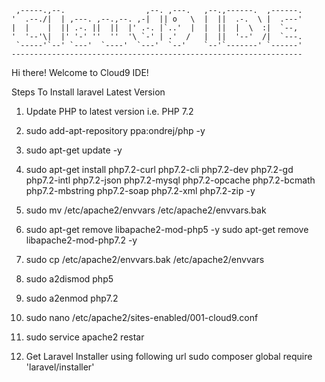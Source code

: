 
     ,-----.,--.                  ,--. ,---.   ,--.,------.  ,------.
    '  .--./|  | ,---. ,--.,--. ,-|  || o   \  |  ||  .-.  \ |  .---'
    |  |    |  || .-. ||  ||  |' .-. |`..'  |  |  ||  |  \  :|  `--, 
    '  '--'\|  |' '-' ''  ''  '\ `-' | .'  /   |  ||  '--'  /|  `---.
     `-----'`--' `---'  `----'  `---'  `--'    `--'`-------' `------'
    ----------------------------------------------------------------- 


Hi there! Welcome to Cloud9 IDE!

Steps To Install laravel Latest Version 

1) Update PHP to latest version i.e. PHP 7.2

2) sudo add-apt-repository ppa:ondrej/php -y
    
3) sudo apt-get update -y
4) sudo apt-get install php7.2-curl php7.2-cli php7.2-dev php7.2-gd php7.2-intl php7.2-json php7.2-mysql php7.2-opcache php7.2-bcmath php7.2-mbstring php7.2-soap php7.2-xml php7.2-zip -y
5) sudo mv /etc/apache2/envvars /etc/apache2/envvars.bak
6) sudo apt-get remove libapache2-mod-php5 -y
   sudo apt-get remove libapache2-mod-php7.2 -y    
7) sudo cp /etc/apache2/envvars.bak /etc/apache2/envvars
8) sudo a2dismod php5
9) sudo a2enmod php7.2
10) sudo nano /etc/apache2/sites-enabled/001-cloud9.conf
11) sudo service apache2 restar
12) Get Laravel Installer using following url
    sudo composer global require 'laravel/installer'